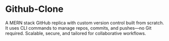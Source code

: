 # Github-Clone
A MERN stack GitHub replica with custom version control built from scratch. It uses CLI commands to manage repos, commits, and pushes—no Git required. Scalable, secure, and tailored for collaborative workflows. 
